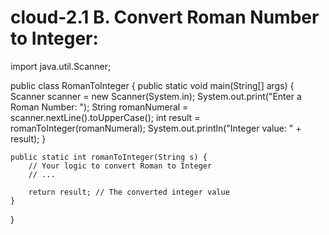 # cloud-2.1  B. Convert Roman Number to Integer:
import java.util.Scanner;

public class RomanToInteger {
    public static void main(String[] args) {
        Scanner scanner = new Scanner(System.in);
        System.out.print("Enter a Roman Number: ");
        String romanNumeral = scanner.nextLine().toUpperCase();
        int result = romanToInteger(romanNumeral);
        System.out.println("Integer value: " + result);
    }

    public static int romanToInteger(String s) {
        // Your logic to convert Roman to Integer
        // ...

        return result; // The converted integer value
    }
}
